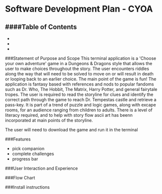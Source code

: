 # Software Development Plan - CYOA

####Table of Contents
-
-
-
-




###Statement of Purpose and Scope
This terminal application is a 'Choose your own adventure' game in a Dungeons & Dragons style that allows the user to make choices throughout the story. The user encounters riddles along the way that will need to be solved to move on or will result in death or looping back to an earlier choice. 
The main point of the game is fun! The application is fantasy based with references and nods to popular fandoms such as Dr. Who, The Hobbit, The Matrix, Harry Potter, and general fairytale tropes. The user is required to read the storyline for clues and identify the correct path through the game to reach Dr. Tempestas castle and retrieve a pass-key. It is part of a trend of puzzle and logic games, along with excape rooms, for an audience ranging from children to adults. There is a level of literacy required, and to help with story flow ascii art has beenn incorporated at main points of the storyline. 

The user will need to download the game and run it in the terminal
<!-- Develop a statement of purpose and scope for your application. It must include:


- describe at a high level what the application will do
- identify the problem it will solve and explain why you are developing it
- identify the target audience
- explain how a member of the target audience will use it -->


###Features
<!-- Develop a list of features that will be included in the application. It must include:
- at least THREE features
- describe each feature -->
- pick companion
- complete challenges
- progress bar

###User Interaction and Experience
<!-- Develop an outline of the user interaction and experience for the application.
Your outline must include:
- how the user will find out how to interact with / use each feature
- how the user will interact with / use each feature
- how errors will be handled by the application and displayed to the user -->

###Flow Chart
<!-- Develop a diagram which describes the control flow of your application. Your diagram must:
- show the workflow/logic and/or integration of the features in your application for each feature.
- utilise a recognised format or set of conventions for a control flow diagram, such as UML. -->

###Install instructions 